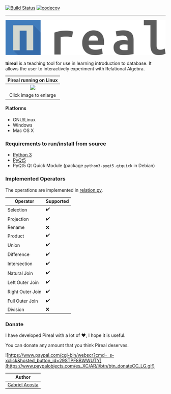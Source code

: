 
[![Build Status](https://travis-ci.org/centaurialpha/pireal.svg?branch=master)](https://travis-ci.org/centaurialpha/pireal)
[![codecov](https://codecov.io/gh/centaurialpha/pireal/branch/master/graph/badge.svg)](https://codecov.io/gh/centaurialpha/pireal)

---

<p align="center">
  <img src="https://github.com/centaurialpha/pireal/blob/master/src/gui/qml/pireal_logo.png?raw=true" >
<p>

**πireal** is a teaching tool for use in learning introduction to database. It allows the user to interactively experiment with Relational Algebra.


| Pireal running on Linux |
|:--------:|
| ![](https://github.com/centaurialpha/pireal/blob/gh-pages/pireal.png)
| Click image to enlarge |

#### Platforms
- GNU/Linux
- Windows
- Mac OS X

### Requirements to run/install from source
- [Python 3](http://python.org/)
- [PyQt5](http://www.riverbankcomputing.co.uk/software/pyqt/intro)
- PyQt5 Qt Quick Module (package `python3-pyqt5.qtquick` in Debian)

### Implemented Operators
The operations are implemented in [relation.py](https://github.com/centaurialpha/pireal/blob/master/src/core/relation.py).

|Operator|Supported|
|--------|---------|
| Selection | :heavy_check_mark: |
| Projection | :heavy_check_mark: |
| Rename | :x: |
| Product | :heavy_check_mark: |
| Union | :heavy_check_mark: |
| Difference | :heavy_check_mark: |
| Intersection | :heavy_check_mark: |
| Natural Join | :heavy_check_mark: |
| Left Outer Join | :heavy_check_mark: |
| Right Outer Join | :heavy_check_mark: |
| Full Outer Join | :heavy_check_mark: |
| Division | :x: |

### Donate

I have developed Pireal with a lot of :heart:, I hope it is useful.

You can donate any amount that you think Pireal deserves.

![https://www.paypal.com/cgi-bin/webscr?cmd=_s-xclick&hosted_button_id=29STPF8BWWUTY](https://www.paypalobjects.com/es_XC/AR/i/btn/btn_donateCC_LG.gif)

|  Author |
|---|
| [Gabriel Acosta](https://centaurialpha.github.io)  |
